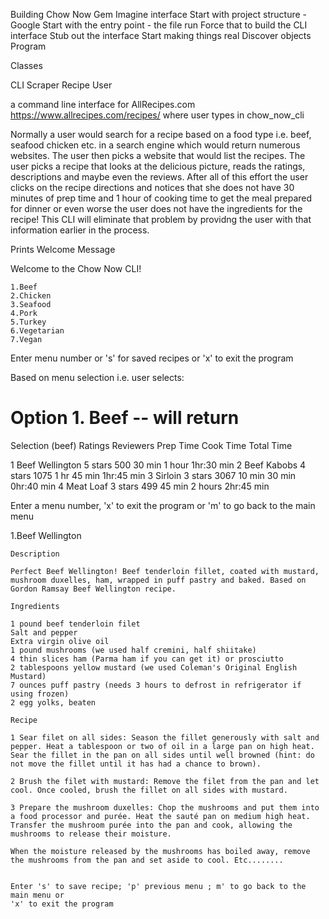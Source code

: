 Building Chow Now Gem
Imagine interface
Start with project structure - Google
Start with the entry point - the file run
Force that to build the CLI interface
Stub out the interface
Start making things real
Discover objects  
Program

Classes

  CLI
    Scraper
        Recipe
        	User 

a command line interface for AllRecipes.com
https://www.allrecipes.com/recipes/
where user types in chow_now_cli

Normally a user would search for a recipe based on a food type i.e. beef, seafood chicken etc. in a search engine which would return numerous websites. The user then picks a website that would list the recipes. The user picks a recipe that looks at the delicious picture, reads the ratings, descriptions and maybe even the reviews. After all of this effort the user clicks on the recipe directions and notices that she does not have 30 minutes of prep time and 1 hour of cooking time to get the meal prepared for dinner or even worse the user does not have the  ingredients for the recipe! This CLI will eliminate that problem by providng the user with that information earlier in the process.


Prints Welcome Message

Welcome to the Chow Now CLI!

	1.Beef
	2.Chicken
	3.Seafood
	4.Pork
	5.Turkey
	6.Vegetarian
	7.Vegan

Enter menu number or 's' for saved recipes or 'x' to exit the program

<!-- make sure edge case returns invalid selection 
require user to input valid selection by prompting user for a valid menu number or exit -->



Based on menu selection i.e. user selects:
   
 # Option 1. Beef -- will return 
   
 Selection (beef) 		Ratings  	Reviewers	Prep Time  Cook Time 	Total Time

  1 Beef Wellington    	5 stars 	500			30 min	   	1 hour		1hr:30 min
  2 Beef Kabobs			4 stars 	1075	   	1 hr  		45 min		1hr:45 min
  3 Sirloin				3 stars 	3067		10 min 		30 min		0hr:40 min
  4 Meat Loaf			3 stars 	499			45 min 		2 hours		2hr:45 min
  
<!--  # Option 2. chicken-- will return all chicken recipes same format as beef
 # Option 3. Fish 	-- will return all fish recipes same format as beef
 # Option 4. Pork 	-- will return all pork recipes same format as beef
 # Option 5. Turkey -- will return all turkey recipes same format as beef
 # Option 6. Vegetarian -- will return all vegetarian recipes same format
 # Option 7. Vegan -- will return all vegan recipes same format  -->  

 Enter a menu number, 'x' to exit the program or 'm' to go back to the main menu


<!--  #make sure edge case returns invalid selection 
 #require user to input valid selection by prompting the user for a valid menu #number or exit -->


   1.Beef Wellington

   <!--  Beef Wellington will return the recipe which also contains the description -->
   
	Description 

	Perfect Beef Wellington! Beef tenderloin fillet, coated with mustard, mushroom duxelles, ham, wrapped in puff pastry and baked. Based on Gordon Ramsay Beef Wellington recipe.

	Ingredients

	1 pound beef tenderloin filet
	Salt and pepper
	Extra virgin olive oil
	1 pound mushrooms (we used half cremini, half shiitake)
	4 thin slices ham (Parma ham if you can get it) or prosciutto
	2 tablespoons yellow mustard (we used Coleman's Original English Mustard)
	7 ounces puff pastry (needs 3 hours to defrost in refrigerator if using frozen)
	2 egg yolks, beaten

	Recipe

	1 Sear filet on all sides: Season the fillet generously with salt and pepper. Heat a tablespoon or two of oil in a large pan on high heat. Sear the fillet in the pan on all sides until well browned (hint: do not move the fillet until it has had a chance to brown).

	2 Brush the filet with mustard: Remove the filet from the pan and let cool. Once cooled, brush the fillet on all sides with mustard.

	3 Prepare the mushroom duxelles: Chop the mushrooms and put them into a food processor and purée. Heat the sauté pan on medium high heat. Transfer the mushroom purée into the pan and cook, allowing the mushrooms to release their moisture.

	When the moisture released by the mushrooms has boiled away, remove the mushrooms from the pan and set aside to cool. Etc........


    Enter 's' to save recipe; 'p' previous menu ; m' to go back to the main menu or
	'x' to exit the program

<!-- make sure edge case returns invalid selection 
require user to input valid selection by prompting user for valid option

Enter 's' to save recipe; 'p' previous menu ; m' to go back to the main menu or
'x' to exit the program -->









